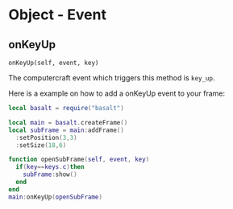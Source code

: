 # Object - Event

## onKeyUp

`onKeyUp(self, event, key)`

The computercraft event which triggers this method is `key_up`.

Here is a example on how to add a onKeyUp event to your frame:

```lua
local basalt = require("basalt")

local main = basalt.createFrame()
local subFrame = main:addFrame()
  :setPosition(3,3)
  :setSize(18,6)

function openSubFrame(self, event, key)
  if(key==keys.c)then
    subFrame:show()
  end
end
main:onKeyUp(openSubFrame)
```
